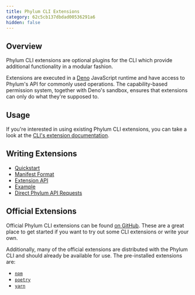 ```yaml
---
title: Phylum CLI Extensions
category: 62c5cb137dbdad00536291a6
hidden: false
---
```


## Overview

Phylum CLI extensions are optional plugins for the CLI which provide additional
functionality in a modular fashion.

Extensions are executed in a [Deno] JavaScript runtime and have access to
Phylum's API for commonly used operations. The capability-based permission
system, together with Deno's sandbox, ensures that extensions can only do what
they're supposed to.

[Deno]: https://deno.land/

## Usage

If you're interested in using existing Phylum CLI extensions, you can take a
look at the [CLI's extension documentation].

[CLI's extension documentation]: https://docs.phylum.io/docs/phylum_extension

## Writing Extensions

* [Quickstart](https://docs.phylum.io/docs/extension_quickstart)
* [Manifest Format](https://docs.phylum.io/docs/extension_manifest)
* [Extension API](https://docs.phylum.io/docs/extension_api)
* [Example](https://docs.phylum.io/docs/extension_example)
* [Direct Phylum API Requests](https://docs.phylum.io/docs/extension_rest_api)

## Official Extensions

Official Phylum CLI extensions can be found [on GitHub]. These are a great place
to get started if you want to try out some CLI extensions or write your own.

[on GitHub]: https://github.com/phylum-dev/cli/tree/main/extensions

Additionally, many of the official extensions are distributed with the Phylum
CLI and should already be available for use. The pre-installed extensions are:

* [`npm`](https://github.com/phylum-dev/cli/tree/main/extensions/npm)
* [`poetry`](https://github.com/phylum-dev/cli/tree/main/extensions/poetry)
* [`yarn`](https://github.com/phylum-dev/cli/tree/main/extensions/npm)
